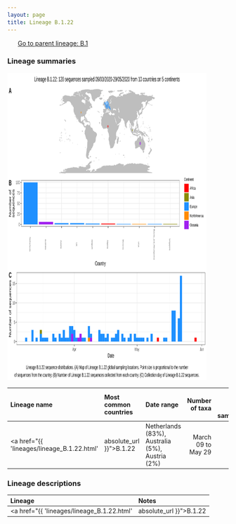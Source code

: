 ```yaml
---
layout: page
title: Lineage B.1.22
---
```




<p>
<ul class="actions small">
	 <a href="{{ 'lineages/lineage_B.1.html' | absolute_url }}" class="button special fit">Go to parent lineage: B.1</a>
</ul>
</p>
<h3> Lineage summaries</h3>

<img src="../assets/images/B.1.22.svg" alt="B.1.22 lineage summary figure" width="90%" height="700px" />


| Lineage name | Most common countries | Date range | Number of taxa |  Days since last sampling | Known Travel | Recall value |
|:-----|:-----|:-------|-------:|-------:|:---------|--------:|
| <a href="{{ 'lineages/lineage_B.1.22.html' | absolute_url }}">B.1.22</a> | Netherlands (83%), Australia (5%), Austria (2%) | March 09 to May 29 | 120 |  | 1.0 |

<h3>Lineage descriptions</h3>

| Lineage | Notes |
|:-----|:-----|
| <a href="{{ 'lineages/lineage_B.1.22.html' | absolute_url }}">B.1.22</a> | Netherlands lineage, now with some European sequences and some Australian sequences  |

